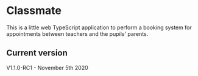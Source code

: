 # Classmate

This is a little web TypeScript application to perform a booking system for appointments between teachers and the pupils' parents.

## Current version

V1.1.0-RC1 - November 5th 2020